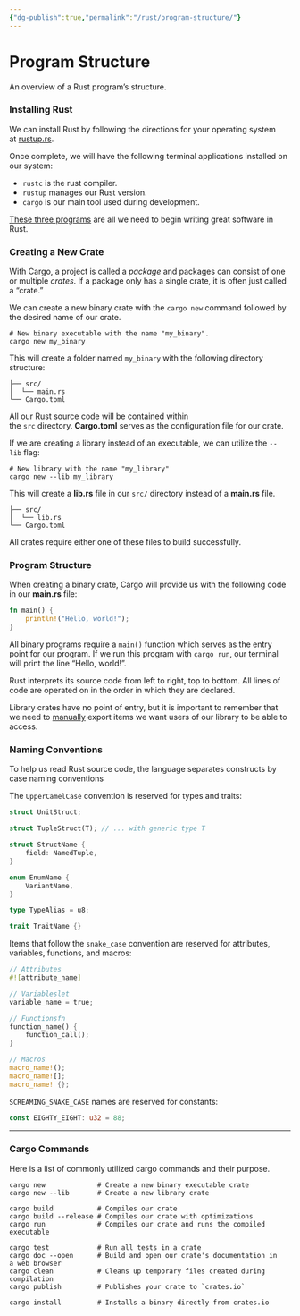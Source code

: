 ```yaml
---
{"dg-publish":true,"permalink":"/rust/program-structure/"}
---
```


# Program Structure

An overview of a Rust program’s structure.

### Installing Rust

We can install Rust by following the directions for your operating system at [rustup.rs](https://rustup.rs/).

Once complete, we will have the following terminal applications installed on our system:

-   `rustc` is the rust compiler.
-   `rustup` manages our Rust version.
-   `cargo` is our main tool used during development.

[These three programs](https://www.codecademy.com/courses/rust-for-programmers/articles/tooling-rust) are all we need to begin writing great software in Rust.

### Creating a New Crate

With Cargo, a project is called a _package_ and packages can consist of one or multiple _crates_. If a package only has a single crate, it is often just called a “crate.”

We can create a new binary crate with the `cargo new` command followed by the desired name of our crate.

```shell
# New binary executable with the name "my_binary".
cargo new my_binary
```

This will create a folder named `my_binary` with the following directory structure:

```
├── src/
│  └── main.rs
└── Cargo.toml
```

All our Rust source code will be contained within the `src` directory. **Cargo.toml** serves as the configuration file for our crate.

If we are creating a library instead of an executable, we can utilize the `--lib` flag:

```shell
# New library with the name "my_library"
cargo new --lib my_library
```

This will create a **lib.rs** file in our `src/` directory instead of a **main.rs** file.

```
├── src/
│  └── lib.rs
└── Cargo.toml
```

All crates require either one of these files to build successfully.

### Program Structure

When creating a binary crate, Cargo will provide us with the following code in our **main.rs** file:

```Rust
fn main() {
	println!("Hello, world!");
}
```

All binary programs require a `main()` function which serves as the entry point for our program. If we run this program with `cargo run`, our terminal will print the line “Hello, world!”.

Rust interprets its source code from left to right, top to bottom. All lines of code are operated on in the order in which they are declared.

Library crates have no point of entry, but it is important to remember that we need to [manually](https://www.codecademy.com/courses/rust-for-programmers/articles/scope-and-ownership) export items we want users of our library to be able to access.

### Naming Conventions

To help us read Rust source code, the language separates constructs by case naming conventions

The `UpperCamelCase` convention is reserved for types and traits:

```Rust
struct UnitStruct; 

struct TupleStruct(T); // ... with generic type T 

struct StructName {  
	field: NamedTuple,
} 

enum EnumName { 
	VariantName,
} 

type TypeAlias = u8; 

trait TraitName {}
```

Items that follow the `snake_case` convention are reserved for attributes, variables, functions, and macros:

```Rust
// Attributes
#![attribute_name] 

// Variableslet 
variable_name = true; 

// Functionsfn 
function_name() {    
	function_call();
} 

// Macros
macro_name!();
macro_name![];
macro_name! {};
```

`SCREAMING_SNAKE_CASE` names are reserved for constants:

```Rust
const EIGHTY_EIGHT: u32 = 88;
```

---

### Cargo Commands

Here is a list of commonly utilized cargo commands and their purpose.

```shell
cargo new             # Create a new binary executable crate
cargo new --lib       # Create a new library crate 

cargo build           # Compiles our crate
cargo build --release # Compiles our crate with optimizations
cargo run             # Compiles our crate and runs the compiled executable 

cargo test            # Run all tests in a crate
cargo doc --open      # Build and open our crate's documentation in a web browser
cargo clean           # Cleans up temporary files created during compilation
cargo publish         # Publishes your crate to `crates.io` 

cargo install         # Installs a binary directly from crates.io
```